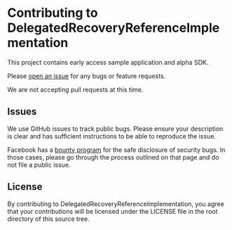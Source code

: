 # Contributing to DelegatedRecoveryReferenceImplementation

This project contains early access sample application and alpha SDK.

Please [open an issue](https://github.com/facebook/DelegatedRecoveryReferenceImplementation/issues)
for any bugs or feature requests.

We are not accepting pull requests at this time.

## Issues
We use GitHub issues to track public bugs. Please ensure your description is
clear and has sufficient instructions to be able to reproduce the issue.

Facebook has a [bounty program](https://www.facebook.com/whitehat/) for the safe
disclosure of security bugs. In those cases, please go through the process
outlined on that page and do not file a public issue.

## License
By contributing to DelegatedRecoveryReferenceImplementation, you agree that your contributions
will be licensed under the LICENSE file in the root directory of this source tree.

